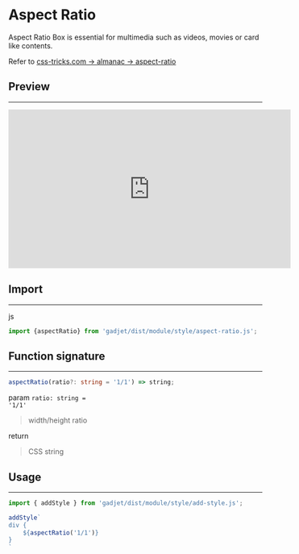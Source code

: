 # Aspect Ratio

Aspect Ratio Box is essential for multimedia such as videos, movies or
card like contents.

Refer to
<a href="https://css-tricks.com/almanac/properties/a/aspect-ratio/"
        target=_blank>
    css-tricks.com -> almanac -> aspect-ratio
</a>

## Preview
---

<div class="video aspectRatio-21-9">
    <iframe width="560" height="315" src="https://www.youtube.com/embed/WhWc3b3KhnY" frameborder="0" allow="accelerometer; autoplay; clipboard-write; encrypted-media; gyroscope; picture-in-picture" allowfullscreen></iframe>
</div>

## Import
---
<el-tag class="title-block">js</el-tag>
```js
import {aspectRatio} from 'gadjet/dist/module/style/aspect-ratio.js';
```

## Function signature
---
```ts
aspectRatio(ratio?: string = '1/1') => string;
```

<el-tag class="title-block">param <code>ratio: string = '1/1'</code></el-tag>
<blockquote class="fn-detail">
width/height ratio
</blockquote>

<el-tag class="title-block">return</el-tag>
<blockquote class="fn-detail">
CSS string
</blockquote>

## Usage
---

```js
import { addStyle } from 'gadjet/dist/module/style/add-style.js';

addStyle`
div {
    ${aspectRatio('1/1')}
}
`
```
